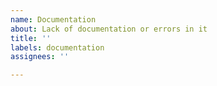 ```yaml
---
name: Documentation
about: Lack of documentation or errors in it
title: ''
labels: documentation
assignees: ''

---
```


<!-- Describe what the problem is with the documentation. -->
<!-- If possible, provide a link to the problematic documentation. -->
